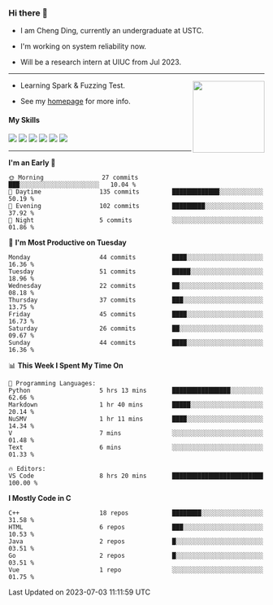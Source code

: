 ### Hi there 👋

* I am Cheng Ding, currently an undergraduate at USTC.
  
* I'm working on system reliability now.

* Will be a research intern at UIUC from Jul 2023.

---

<img align="right" height="141" src="https://github-readme-stats.vercel.app/api?username=IrisesD&theme=tokyonight&show_icons=true&count_private=true">

-  Learning Spark & Fuzzing Test.

-  See my [homepage](https://irisesd.github.io) for more info.

#### My Skills

![](https://img.shields.io/badge/C++-65318e?logo=cplusplus&logoColor=fff)
![](https://img.shields.io/badge/Python-3e74a2?logo=python&logoColor=fff)
![](https://img.shields.io/badge/C-5654a2?logo=c&logoColor=fff)
![](https://img.shields.io/badge/Go-00aaff?logo=go&logoColor=fff)
![](https://img.shields.io/badge/Docker-0088ff?logo=docker&logoColor=fff)
![](https://img.shields.io/badge/Apache-D22128?logo=apache&logoColor=fff)

---
<!--START_SECTION:waka-->
**I'm an Early 🐤** 

```text
🌞 Morning                27 commits          ███░░░░░░░░░░░░░░░░░░░░░░   10.04 % 
🌆 Daytime                135 commits         █████████████░░░░░░░░░░░░   50.19 % 
🌃 Evening                102 commits         █████████░░░░░░░░░░░░░░░░   37.92 % 
🌙 Night                  5 commits           ░░░░░░░░░░░░░░░░░░░░░░░░░   01.86 % 
```
📅 **I'm Most Productive on Tuesday** 

```text
Monday                   44 commits          ████░░░░░░░░░░░░░░░░░░░░░   16.36 % 
Tuesday                  51 commits          █████░░░░░░░░░░░░░░░░░░░░   18.96 % 
Wednesday                22 commits          ██░░░░░░░░░░░░░░░░░░░░░░░   08.18 % 
Thursday                 37 commits          ███░░░░░░░░░░░░░░░░░░░░░░   13.75 % 
Friday                   45 commits          ████░░░░░░░░░░░░░░░░░░░░░   16.73 % 
Saturday                 26 commits          ██░░░░░░░░░░░░░░░░░░░░░░░   09.67 % 
Sunday                   44 commits          ████░░░░░░░░░░░░░░░░░░░░░   16.36 % 
```


📊 **This Week I Spent My Time On** 

```text
💬 Programming Languages: 
Python                   5 hrs 13 mins       ████████████████░░░░░░░░░   62.66 % 
Markdown                 1 hr 40 mins        █████░░░░░░░░░░░░░░░░░░░░   20.14 % 
NuSMV                    1 hr 11 mins        ████░░░░░░░░░░░░░░░░░░░░░   14.34 % 
V                        7 mins              ░░░░░░░░░░░░░░░░░░░░░░░░░   01.48 % 
Text                     6 mins              ░░░░░░░░░░░░░░░░░░░░░░░░░   01.33 % 

🔥 Editors: 
VS Code                  8 hrs 20 mins       █████████████████████████   100.00 % 
```

**I Mostly Code in C** 

```text
C++                      18 repos            ████████░░░░░░░░░░░░░░░░░   31.58 % 
HTML                     6 repos             ███░░░░░░░░░░░░░░░░░░░░░░   10.53 % 
Java                     2 repos             █░░░░░░░░░░░░░░░░░░░░░░░░   03.51 % 
Go                       2 repos             █░░░░░░░░░░░░░░░░░░░░░░░░   03.51 % 
Vue                      1 repo              ░░░░░░░░░░░░░░░░░░░░░░░░░   01.75 % 
```




 Last Updated on 2023-07-03 11:11:59 UTC
<!--END_SECTION:waka-->
